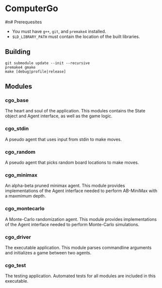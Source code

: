 # ComputerGo

#n# Prerequesites
* You must have `g++`, `git`, and `premake4` installed.
* `$LD_LIBRARY_PATH` must contain the location of the built libraries.

## Building
```
git submodule update --init --recursive
premake4 gmake
make [debug|profile|release]
```

## Modules

### cgo_base
The heart and soul of the application. This modules contains the State object
and Agent interface, as well as the game logic.

### cgo_stdin
A pseudo agent that uses input from stdin to make moves.

### cgo_random
A pseudo agent that picks random board locations to make moves.

### cgo_minimax
An alpha-beta pruned minimax agent. This module provides implementations of the
Agent interface needed to perform AB-MiniMax with a maxmimum depth.

### cgo_montecarlo
A Monte-Carlo randomization agent. This module provides implementations of the
Agent interface needed to perform Monte-Carlo simulations.

### cgo_driver
The executable application. This module parses commandline arguments and
initializes a game between two agents.

### cgo_test
The testing application. Automated tests for all modules are included in this
executable.